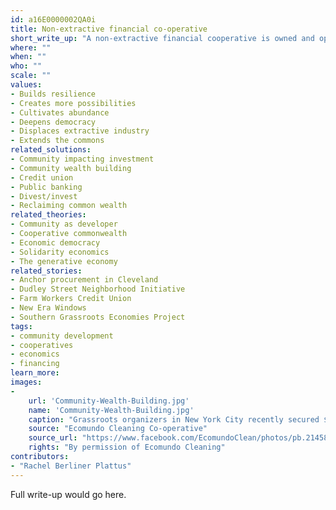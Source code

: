 ```yaml
---
id: a16E0000002QA0i
title: Non-extractive financial co-operative
short_write_up: "A non-extractive financial cooperative is owned and operated by its members — the loan or equity recipients. Unlike most banks, its mission is not to extract profit from the community, but to leave more value in a community than it took out. For instance, it might provide the capital and technical assistance a small business needs to transition to community ownership. Rather than dictating the terms of investment, a non-extractive financial cooperative makes sure the terms are set by the people and communities involved. It thus inverts the power of capital, turning money into a tool for people — rather than the other way around."
where: ""
when: ""
who: ""
scale: ""
values:
- Builds resilience
- Creates more possibilities
- Cultivates abundance
- Deepens democracy
- Displaces extractive industry
- Extends the commons
related_solutions:
- Community impacting investment
- Community wealth building
- Credit union
- Public banking
- Divest/invest
- Reclaiming common wealth
related_theories:
- Community as developer
- Cooperative commonwealth
- Economic democracy
- Solidarity economics
- The generative economy
related_stories:
- Anchor procurement in Cleveland
- Dudley Street Neighborhood Initiative
- Farm Workers Credit Union
- New Era Windows
- Southern Grassroots Economies Project
tags:
- community development
- cooperatives
- economics
- financing
learn_more:
images:
-
    url: 'Community-Wealth-Building.jpg'
    name: 'Community-Wealth-Building.jpg' 
    caption: "Grassroots organizers in New York City recently secured $1.2 million in funding from the city council for a key component of community wealth building: the development of worker cooperatives."
    source: "Ecomundo Cleaning Co-operative"
    source_url: "https://www.facebook.com/EcomundoClean/photos/pb.214582215279233.-2207520000.1409980196./642307309173386/?type=3&theater"
    rights: "By permission of Ecomundo Cleaning"
contributors:
- "Rachel Berliner Plattus"
---
```

Full write-up would go here.
